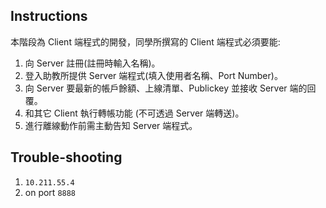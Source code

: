## Instructions

本階段為 Client 端程式的開發，同學所撰寫的 Client 端程式必須要能:

1. 向 Server 註冊(註冊時輸入名稱)。
2. 登入助教所提供 Server 端程式(填入使用者名稱、Port Number)。
3. 向 Server 要最新的帳戶餘額、上線清單、Publickey 並接收 Server 端的回覆。 
4. 和其它 Client 執行轉帳功能 (不可透過 Server 端轉送)。
5. 進行離線動作前需主動告知 Server 端程式。

## Trouble-shooting

1. `10.211.55.4`
2. on port `8888`

